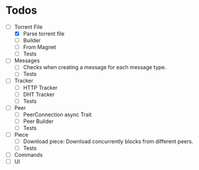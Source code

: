 # Todos

- [ ] Torrent File
    - [x] Parse torrent file
    - [ ] Builder
    - [ ] From Magnet
    - [ ] Tests
- [ ] Messages
    - [ ] Checks when creating a message for each message type.
    - [ ] Tests
- [ ] Tracker
    - [ ] HTTP Tracker
    - [ ] DHT Tracker
    - [ ] Tests
- [ ] Peer
    - [ ] PeerConnection async Trait
    - [ ] Peer Builder
    - [ ] Tests
- [ ] Piece
    - [ ] Download piece: Download concurrently blocks from different peers.
    - [ ] Tests
- [ ] Commands
- [ ] UI